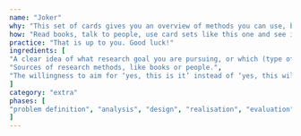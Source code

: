 ```yaml
---
name: "Joker"
why: "This set of cards gives you an overview of methods you can use, but there are many others that might fit your goals better."
how: "Read books, talk to people, use card sets like this one and see if you can find the best method for achieving your research goal."
practice: "That is up to you. Good luck!"
ingredients: [
"A clear idea of what research goal you are pursuing, or which (type of) question you want to answer.",
"Sources of research methods, like books or people.",
"The willingness to aim for ‘yes, this is it’ instead of ‘yes, this will do’."
]
category: "extra"
phases: [
"problem definition", "analysis", "design", "realisation", "evaluation"
]
---
```

